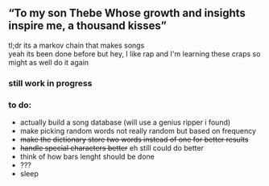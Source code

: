 ## “To my son Thebe Whose growth and insights inspire me, a thousand kisses”
tl;dr its a markov chain that makes songs  
yeah its been done before but hey, I like rap and I'm learning these craps so might as well do it again

### still work in progress
### to do:
* actually build a song database (will use a genius ripper i found)
* make picking random words not really random but based on frequency
* ~~make the dictionary store two words instead of one for better results~~
* ~~handle special characters better~~ eh still could do better
* think of how bars lenght should be done
* ???
* sleep

